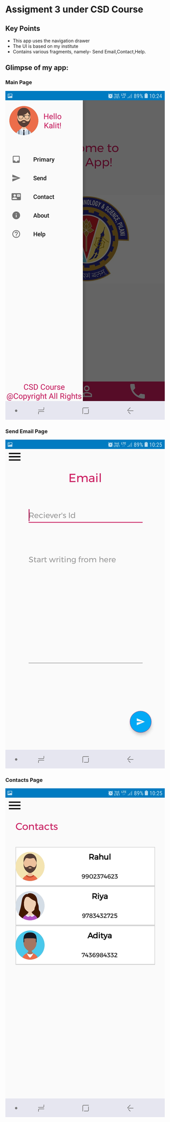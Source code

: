 # Assigment 3 under CSD Course

## Key Points
* This app uses the navigation drawer
* The UI is based on my institute
* Contains various fragments, namely- Send Email,Contact,Help.

## Glimpse of my app:
 ### Main Page
 ![Main Page](/Main_Page.jpg)
 ### Send Email Page
![Send Email Page](/email.jpg) 
 ### Contacts Page
 ![Contacts Page](/contact.jpg)
 
